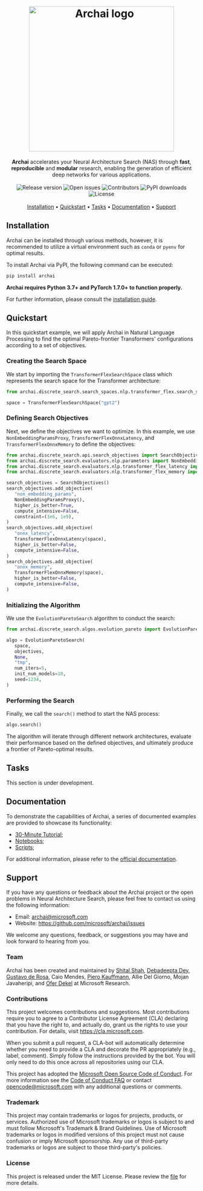 <h1 align="center">
   <img src="https://user-images.githubusercontent.com/9354770/171523113-70c7214b-8298-4d7e-abd9-81f5788f6e19.png" alt="Archai logo" width="384px" />
   <br />
</h1>

<div align="center">
   <b>Archai</b> accelerates your Neural Architecture Search (NAS) through <b>fast</b>, <b>reproducible</b> and <b>modular</b> research, enabling the generation of efficient deep networks for various applications.
</div>

<br />

<div align="center">
	<img src ="https://img.shields.io/github/release/microsoft/archai?style=flat-square" alt="Release version" />
	<img src ="https://img.shields.io/github/issues-raw/microsoft/archai?style=flat-square" alt="Open issues" />
	<img src ="https://img.shields.io/github/contributors/microsoft/archai?style=flat-square" alt="Contributors" />
	<img src ="https://img.shields.io/pypi/dm/archai?style=flat-square" alt="PyPI downloads" />
	<img src ="https://img.shields.io/github/license/microsoft/archai?color=red&style=flat-square" alt="License" />
</div>

<br />

<div align="center">
   <a href="#installation">Installation</a> •
   <a href="#quickstart">Quickstart</a> •
   <a href="#tasks">Tasks</a> •
   <a href="#documentation">Documentation</a> •
   <a href="#support">Support</a>
</div>

## Installation

Archai can be installed through various methods, however, it is recommended to utilize a virtual environment such as `conda` or `pyenv` for optimal results.

To install Archai via PyPI, the following command can be executed:

```bash
pip install archai
```

**Archai requires Python 3.7+ and PyTorch 1.7.0+ to function properly.**

For further information, please consult the [installation guide](https://microsoft.github.io/archai/getting_started/installation.html).


## Quickstart

In this quickstart example, we will apply Archai in Natural Language Processing to find the optimal Pareto-frontier Transformers' configurations according to a set of objectives.

### Creating the Search Space

We start by importing the `TransformerFlexSearchSpace` class which represents the search space for the Transformer architecture:

```python
from archai.discrete_search.search_spaces.nlp.transformer_flex.search_space import TransformerFlexSearchSpace

space = TransformerFlexSearchSpace("gpt2")
```

### Defining Search Objectives

Next, we define the objectives we want to optimize. In this example, we use `NonEmbeddingParamsProxy`, `TransformerFlexOnnxLatency`, and `TransformerFlexOnnxMemory` to define the objectives:

```python
from archai.discrete_search.api.search_objectives import SearchObjectives
from archai.discrete_search.evaluators.nlp.parameters import NonEmbeddingParamsProxy
from archai.discrete_search.evaluators.nlp.transformer_flex_latency import TransformerFlexOnnxLatency
from archai.discrete_search.evaluators.nlp.transformer_flex_memory import TransformerFlexOnnxMemory

search_objectives = SearchObjectives()
search_objectives.add_objective(
   "non_embedding_params",
   NonEmbeddingParamsProxy(),
   higher_is_better=True,
   compute_intensive=False,
   constraint=(1e6, 1e9),
)
search_objectives.add_objective(
   "onnx_latency",
   TransformerFlexOnnxLatency(space),
   higher_is_better=False,
   compute_intensive=False,
)
search_objectives.add_objective(
   "onnx_memory",
   TransformerFlexOnnxMemory(space),
   higher_is_better=False,
   compute_intensive=False,
)
```

### Initializing the Algorithm

We use the `EvolutionParetoSearch` algorithm to conduct the search:

```python
from archai.discrete_search.algos.evolution_pareto import EvolutionParetoSearch

algo = EvolutionParetoSearch(
   space,
   objectives,
   None,
   "tmp",
   num_iters=5,
   init_num_models=10,
   seed=1234,
)
```

### Performing the Search

Finally, we call the `search()` method to start the NAS process:

```python
algo.search()
```

The algorithm will iterate through different network architectures, evaluate their performance based on the defined objectives, and ultimately produce a frontier of Pareto-optimal results.

## Tasks

This section is under development.

## Documentation

To demonstrate the capabilities of Archai, a series of documented examples are provided to showcase its functionality:

* [30-Minute Tutorial](https://microsoft.github.io/archai/basic_guide/tutorial.html);
* [Notebooks](https://microsoft.github.io/archai/basic_guide/notebooks.html);
* [Scripts](https://microsoft.github.io/archai/basic_guide/scripts.html);

For additional information, please refer to the [official documentation](https://microsoft.github.io/archai).

## Support

If you have any questions or feedback about the Archai project or the open problems in Neural Architecture Search, please feel free to contact us using the following information:

* Email: archai@microsoft.com
* Website: https://github.com/microsoft/archai/issues

We welcome any questions, feedback, or suggestions you may have and look forward to hearing from you.

### Team

Archai has been created and maintained by [Shital Shah](https://shital.com), [Debadeepta Dey](www.debadeepta.com), [Gustavo de Rosa](https://www.microsoft.com/en-us/research/people/gderosa), Caio Mendes, [Piero Kauffmann](https://www.microsoft.com/en-us/research/people/pkauffmann), Allie Del Giorno, Mojan Javaheripi, and [Ofer Dekel](https://www.microsoft.com/en-us/research/people/oferd) at Microsoft Research.

### Contributions

This project welcomes contributions and suggestions. Most contributions require you to agree to a Contributor License Agreement (CLA) declaring that you have the right to, and actually do, grant us the rights to use your contribution. For details, visit https://cla.microsoft.com.

When you submit a pull request, a CLA-bot will automatically determine whether you need to provide a CLA and decorate the PR appropriately (e.g., label, comment). Simply follow the instructions provided by the bot. You will only need to do this once across all repositories using our CLA.

This project has adopted the [Microsoft Open Source Code of Conduct](https://opensource.microsoft.com/codeofconduct/). For more information see the [Code of Conduct FAQ](https://opensource.microsoft.com/codeofconduct/faq/) or contact [opencode@microsoft.com](mailto:opencode@microsoft.com) with any additional questions or comments.

### Trademark

This project may contain trademarks or logos for projects, products, or services. Authorized use of Microsoft trademarks or logos is subject to and must follow Microsoft's Trademark & Brand Guidelines. Use of Microsoft trademarks or logos in modified versions of this project must not cause confusion or imply Microsoft sponsorship. Any use of third-party trademarks or logos are subject to those third-party's policies.

### License

This project is released under the MIT License. Please review the [file](https://github.com/microsoft/archai/blob/main/LICENSE) for more details.
